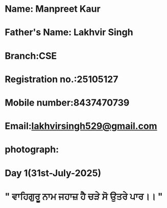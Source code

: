 # Name: Manpreet Kaur
# Father's Name: Lakhvir Singh 
# Branch:CSE
# Registration no.:25105127
# Mobile number:8437470739
# Email:lakhvirsingh529@gmail.com
# photograph:
# Day 1(31st-July-2025)
# " ਵਾਹਿਗੁਰੂ ਨਾਮ ਜਹਾਜ਼ ਹੈ ਚੜੇ ਸੋ ਉਤਰੇ ਪਾਰ।। "

